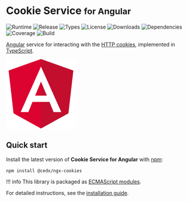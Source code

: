 # Cookie Service <small>for Angular</small>
![Runtime](https://badgen.net/badge/angular/%3E%3D9.1/green) ![Release](https://badgen.net/npm/v/@cedx/ngx-cookies) ![Types](https://badgen.net/npm/types/@cedx/ngx-cookies) ![License](https://badgen.net/npm/license/@cedx/ngx-cookies) ![Downloads](https://badgen.net/npm/dt/@cedx/ngx-cookies) ![Dependencies](https://badgen.net/david/dep/cedx/ngx-cookies) ![Coverage](https://badgen.net/coveralls/c/github/cedx/ngx-cookies) ![Build](https://badgen.net/github/checks/cedx/ngx-cookies)

[Angular](https://angular.io) service for interacting with the [HTTP cookies](https://developer.mozilla.org/en-US/docs/Web/HTTP/Cookies),
implemented in [TypeScript](https://www.typescriptlang.org).

![Angular](img/angular.png)

## Quick start
Install the latest version of **Cookie Service for Angular** with [npm](https://www.npmjs.com):

```shell
npm install @cedx/ngx-cookies
```

!!! info
    This library is packaged as [ECMAScript modules](https://nodejs.org/api/esm.html).

For detailed instructions, see the [installation guide](installation.md).
